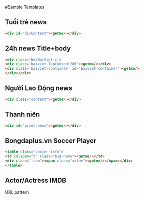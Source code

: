 #Sample Templates

## Tuổi trẻ news
```html
<div id="divContent"><getme/></div>
```

## 24h news Title+body
```html
<div class='boxBaiViet-c'>
<div class='baiviet-TopContent200'><getme/></div>
<div class='baiviet-container' id='baiviet-container'><getme/>
</div></div>
```
## Người Lao Động news
```html
<div class="content"><getme/></div>
```

## Thanh niên
```html
<div id="print-news"><getme/></div>
```
## Bongdaplus.vn Soccer Player
```html
<table class="soccer-info">
<td colspan="2" class="big-name"><getme/></td>
<div class="item"><span class="value"><getme/></span></div>
</table>
```
## Actor/Actress IMDB
URL pattern

